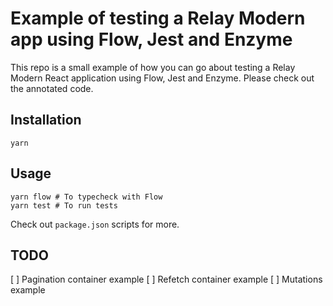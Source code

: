 # Example of testing a Relay Modern app using Flow, Jest and Enzyme
This repo is a small example of how you can go about testing a Relay Modern 
React application using Flow, Jest and Enzyme. Please check out the annotated code.

## Installation
```
yarn
```

## Usage
```
yarn flow # To typecheck with Flow
yarn test # To run tests
```

Check out `package.json` scripts for more.

## TODO
[ ] Pagination container example
[ ] Refetch container example
[ ] Mutations example